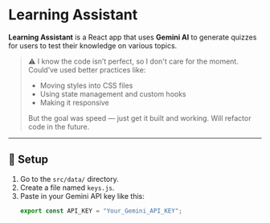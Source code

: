 # Learning Assistant

**Learning Assistant** is a React app that uses **Gemini AI** to generate quizzes for users to test their knowledge on various topics.

> ⚠️ I know the code isn’t perfect, so I don't care for the moment.
> Could’ve used better practices like:
> - Moving styles into CSS files  
> - Using state management and custom hooks  
> - Making it responsive  
>
> But the goal was speed — just get it built and working. Will refactor code in the future.

---

## 🚀 Setup

1. Go to the `src/data/` directory.
2. Create a file named `keys.js`.
3. Paste in your Gemini API key like this:
   ```js
   export const API_KEY = "Your_Gemini_API_KEY";
